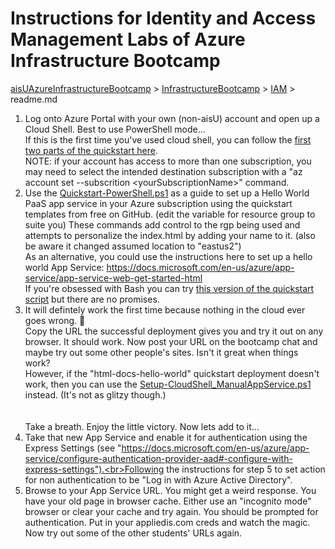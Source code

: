 # Instructions for Identity and Access Management Labs of Azure Infrastructure Bootcamp
[aisUAzureInfrastructureBootcamp](/aisUAzureInfrastructureBootcamp) > [InfrastructureBootcamp](/aisUAzureInfrastructureBootcamp/InfrastructureBootcamp) > [IAM](/aisUAzureInfrastructureBootcamp/InfrastructureBootcamp/IAM) > readme.md

1. Log onto Azure Portal with your own (non-aisU) account and open up a Cloud Shell. Best to use PowerShell mode...<br>If this is the first time you've used cloud shell, you can follow the [first two parts of the quickstart here](https://docs.microsoft.com/en-us/azure/cloud-shell/quickstart-powershell).<br>NOTE: if your account has access to more than one subscription, you may need to select the intended destination subscription with a "az account set --subscrition \<yourSubscriptionName\>" command.
2. Use the [Quickstart-PowerShell.ps1](/aisUAzureInfrastructureBootcamp/InfrastructureBootcamp/IAM/Quickstart-PowerShell.ps1) as a guide to set up a Hello World PaaS app service in your Azure subscription using the quickstart templates from free on GitHub. (edit the variable for resource group to suite you)  These commands add control to the rgp being used and attempts to personalize the index.html by adding your name to it. (also be aware it changed assumed location to "eastus2")<br>As an alternative, you could use the instructions here to set up a hello world App Service: https://docs.microsoft.com/en-us/azure/app-service/app-service-web-get-started-html<br>If you're obsessed with Bash you can try [this version of the quickstart script](/aisUAzureInfrastructureBootcamp/InfrastructureBootcamp/IAM/Quickstart-Bash.sh) but there are no promises.
3. It will defintely work the first time because nothing in the cloud ever goes wrong. 🧐<br>Copy the URL the successful deployment gives you and try it out on any browser. It should work. Now post your URL on the bootcamp chat and maybe try out some other people's sites. Isn't it great when things work?<br>However, if the "html-docs-hello-world" quickstart deployment doesn't work, then you can use the [Setup-CloudShell_ManualAppService.ps1](/aisUAzureInfrastructureBootcamp/InfrastructureBootcamp/IAM/Setup-CloudShell_ManualAppService.ps1) instead. (It's not as glitzy though.)<br><br><br>Take a breath. Enjoy the little victory. Now lets add to it...
4. Take that new App Service and enable it for authentication using the Express Settings (see "https://docs.microsoft.com/en-us/azure/app-service/configure-authentication-provider-aad#-configure-with-express-settings").<br>Following the instructions for step 5 to set action for non authentication to be "Log in with Azure Active Directory".
5. Browse to your App Service URL. You might get a weird response. You have your old page in browser cache. Either use an "incognito mode" browser or clear your cache and try again. You should be prompted for authentication. Put in your appliedis.com creds and watch the magic.<br>Now try out some of the other students' URLs again.

